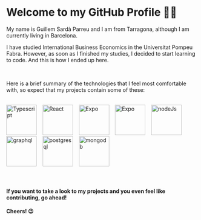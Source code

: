 # Welcome to my GitHub Profile ✌🏼

My name is Guillem Sardà Parreu and I am from Tarragona, although I am currently living in Barcelona.

I have studied International Business Economics in the Universitat Pompeu Fabra. However, as soon as I finished my studies, I decided to start learning to code. And this is how I ended up here.

</br>

Here is a brief summary of the technologies that I feel most comfortable with, so expect that my projects contain some of these:

</br>

<div>
 <img height="80" alt="Typescript" src="https://user-images.githubusercontent.com/88349941/153904394-227ed0f4-6b01-4e34-ac3a-bbbe7348f334.png"> &nbsp;&nbsp;
 <img height="80" alt="React" src="https://user-images.githubusercontent.com/88349941/153904945-1af3a436-a73e-4f32-a9d1-f27ebe2973f3.png"> &nbsp;&nbsp;
 <img height="80" alt="Expo" src="https://user-images.githubusercontent.com/88349941/153905603-9086c223-2c14-4ed8-bac8-b58db10da85e.png"> &nbsp;&nbsp;
 <img height="80" alt="Expo" src="https://user-images.githubusercontent.com/88349941/153906633-71ae3545-0a19-41d2-96f8-7531dafc68f0.png"> &nbsp;&nbsp;
 <img height="80" alt="nodeJs" src="https://user-images.githubusercontent.com/88349941/153915386-894d5067-27ea-4069-8644-556eb7f68caf.png"> &nbsp;&nbsp;
 <img height="80" alt="graphql" src="https://user-images.githubusercontent.com/88349941/153915642-9f7545dc-5f6a-434d-87bd-79c68bc5d759.png"> &nbsp;&nbsp;
 <img height="80" alt="postgresql" src="https://user-images.githubusercontent.com/88349941/153915526-8e66d6d6-2020-4af9-91d2-9eff5a266eb2.png"> &nbsp;&nbsp;
 <img height="80" alt="mongodb" src="https://cdn.worldvectorlogo.com/logos/mongodb-icon-1.svg">
</div>

</br>
</br>

#### If you want to take a look to my projects and you even feel like contributing, go ahead!

#### Cheers! 😉
